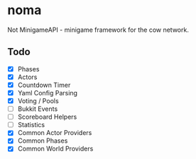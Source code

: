 # noma
Not MinigameAPI - minigame framework for the cow network.

## Todo

- [x] Phases
- [x] Actors
- [x] Countdown Timer
- [x] Yaml Config Parsing
- [x] Voting / Pools
- [ ] Bukkit Events
- [ ] Scoreboard Helpers
- [ ] Statistics
- [x] Common Actor Providers
- [x] Common Phases
- [x] Common World Providers
